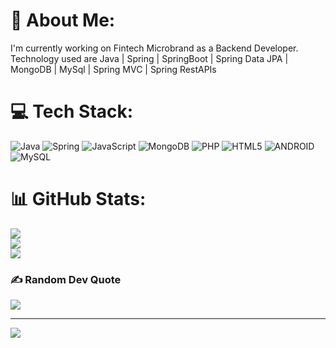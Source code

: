 # 💫 About Me:
I'm currently working on Fintech Microbrand as a Backend Developer. Technology used are Java | Spring | SpringBoot | Spring Data JPA | MongoDB | MySql | Spring MVC | Spring RestAPIs


# 💻 Tech Stack:
![Java](https://img.shields.io/badge/java-%23ED8B00.svg?style=for-the-badge&logo=java&logoColor=white) ![Spring](https://img.shields.io/badge/spring-%236DB33F.svg?style=for-the-badge&logo=spring&logoColor=white) ![JavaScript](https://img.shields.io/badge/javascript-%23323330.svg?style=for-the-badge&logo=javascript&logoColor=%23F7DF1E) ![MongoDB](https://img.shields.io/badge/MongoDB-%234ea94b.svg?style=for-the-badge&logo=mongodb&logoColor=white) ![PHP](https://img.shields.io/badge/php-%23777BB4.svg?style=for-the-badge&logo=php&logoColor=white) ![HTML5](https://img.shields.io/badge/html5-%23E34F26.svg?style=for-the-badge&logo=html5&logoColor=white) ![ANDROID](https://img.shields.io/badge/android-%2320232a.svg?style=for-the-badge&logo=android&logoColor=%a4c639) ![MySQL](https://img.shields.io/badge/mysql-%2300f.svg?style=for-the-badge&logo=mysql&logoColor=white)
# 📊 GitHub Stats:
![](https://github-readme-stats.vercel.app/api?username=fahadjs&theme=dracula&hide_border=false&include_all_commits=false&count_private=true)<br/>
![](https://github-readme-streak-stats.herokuapp.com/?user=fahadjs&theme=dracula&hide_border=false)<br/>
![](https://github-readme-stats.vercel.app/api/top-langs/?username=fahadjs&theme=dracula&hide_border=false&include_all_commits=false&count_private=true&layout=compact)

### ✍️ Random Dev Quote
![](https://quotes-github-readme.vercel.app/api?type=horizontal&theme=radical)

---
[![](https://visitcount.itsvg.in/api?id=fahadjs&icon=0&color=0)](https://visitcount.itsvg.in)

<!-- Proudly created with GPRM ( https://gprm.itsvg.in ) -->
